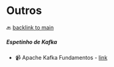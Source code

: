 # Outros

🔙 [backlink to main](https://github.com/RafaelClaumann/my-awesome-links/blob/main/README.md)

##### Espetinho de Kafka
- 📹 Apache Kafka Fundamentos - [link](https://youtube.com/playlist?list=PLTnHqwfbmYqx5PmOFK0WzFBD2JcdSIJVC&si=3wAdJFSTfM2SRHYj)
